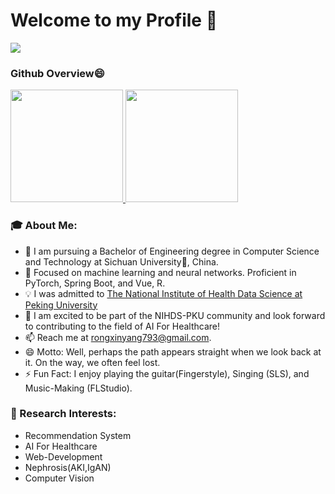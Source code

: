 # Welcome to my Profile 👋
![](https://komarev.com/ghpvc/?username=yangrongxinuser&color=green)

### Github Overview😄

<a href="https://github.com/anuraghazra/github-readme-stats">
  <img height="180em" src="https://github-readme-stats-git-masterrstaa-rickstaa.vercel.app/api?username=yangrongxinuser&count_private=true&show_icons=true&theme=buefy&bg_color=40,FFFFFF,DDDDFF" />
  <img height="180em" src="https://github-readme-stats-git-masterrstaa-rickstaa.vercel.app/api/top-langs/?username=yangrongxinuser&hide=html,javascript,CSS,jupyter%20notebook&bg_color=40,FFFFFF,EEEEFF&layout=compact" />
</a>
<!--  IF you want to create a statisitc band like above, you can visit this offical repo to create and define your own band style:
     https://github.com/anuraghazra/github-readme-stats
-->

### 🎓 About Me:

- 🔭 I am pursuing a Bachelor of Engineering degree in Computer Science and Technology at Sichuan University🐼, China.
- 🌱 Focused on machine learning and neural networks. Proficient in PyTorch, Spring Boot, and Vue, R.
- 💡 I was admitted to [The National Institute of Health Data Science at Peking University](https://www.nihds.pku.edu.cn/)
- 👯 I am excited to be part of the NIHDS-PKU community and look forward to contributing to the field of AI For Healthcare! 
- 📫 Reach me at rongxinyang793@gmail.com.
- 😄 Motto: Well, perhaps the path appears straight when we look back at it. On the way, we often feel lost.
- ⚡ Fun Fact: I enjoy playing the guitar(Fingerstyle), Singing (SLS), and Music-Making (FLStudio).

### 🔭 Research Interests:

- Recommendation System
- AI For Healthcare
- Web-Development
- Nephrosis(AKI,IgAN)
- Computer Vision



<!--
**yangrongxinuser/yangrongxinuser** is a ✨ _special_ ✨ repository because its `README.md` (this file) appears on your GitHub profile.

Here are some ideas to get you started:

- 🔭 I’m currently working on ...
- 🌱 I’m currently learning ...
- 👯 I’m looking to collaborate on ...
- 🤔 I’m looking for help with ...
- 💬 Ask me about ...
- 😄 Pronouns: ...
- ⚡ Fun fact: ...
-->
